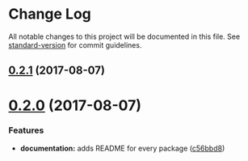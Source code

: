 # Change Log

All notable changes to this project will be documented in this file.
See [standard-version](https://github.com/conventional-changelog/standard-version) for commit guidelines.

<a name="0.2.1"></a>
## [0.2.1](https://github.com/wemake-services/remark-lint-are-links-valid/compare/remark-lint-are-links-valid-alive@0.2.0...remark-lint-are-links-valid-alive@0.2.1) (2017-08-07)




<a name="0.2.0"></a>
# [0.2.0](https://github.com/wemake-services/remark-lint-are-links-valid/compare/remark-lint-are-links-valid-alive@0.1.1...remark-lint-are-links-valid-alive@0.2.0) (2017-08-07)


### Features

* **documentation:** adds README for every package ([c56bbd8](https://github.com/wemake-services/remark-lint-are-links-valid/commit/c56bbd8))
